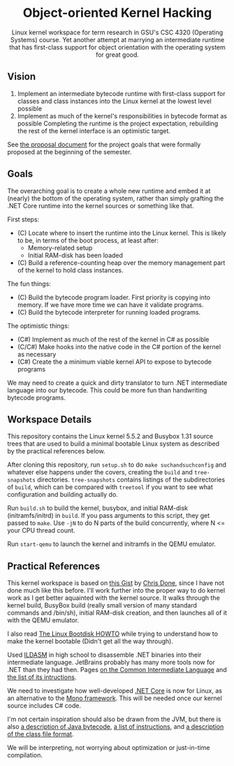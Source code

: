 <div align="center">
  <h1>Object-oriented Kernel Hacking</h1>
  <p>Linux kernel workspace for term research in GSU's CSC 4320 (Operating Systems) course. Yet another attempt at marrying an intermediate runtime that has first-class support for object orientation with the operating system for great good.</p>
</div>

## Vision
1. Implement an intermediate bytecode runtime with first-class support for classes and class instances into the Linux kernel at the lowest level possible
2. Implement as much of the kernel's responsibilities in bytecode format as possible
Completing the runtime is the project expectation, rebuilding the rest of the kernel interface is an optimistic target.

See [the proposal document](docs/project-proposal.md) for the project goals that were formally proposed at the beginning of the semester.

## Goals
The overarching goal is to create a whole new runtime and embed it at (nearly) the bottom of the operating system, rather than simply grafting the .NET Core runtime into the kernel sources or something like that.

First steps:
* (C) Locate where to insert the runtime into the Linux kernel. This is likely to be, in terms of the boot process, at least after:
  * Memory-related setup
  * Initial RAM-disk has been loaded
* (C) Build a reference-counting heap over the memory management part of the kernel to hold class instances.

The fun things:
* (C) Build the bytecode program loader. First priority is copying into memory. If we have more time we can have it validate programs.
* (C) Build the bytecode interpreter for running loaded programs.

The optimistic things:
* (C#) Implement as much of the rest of the kernel in C# as possible
* (C/C#) Make hooks into the native code in the C# portion of the kernel as necessary
* (C#) Create the a minimum viable kernel API to expose to bytecode programs

We may need to create a quick and dirty translator to turn .NET intermediate language into our bytecode. This could be more fun than handwriting bytecode programs.

## Workspace Details
This repository contains the Linux kernel 5.5.2 and Busybox 1.31 source trees that are used to build a minimal bootable Linux system as described by the practical references below.

After cloning this repository, run `setup.sh` to do `make suchandsuchconfig` and whatever else happens under the covers, creating the `build` and `tree-snapshots` directories. `tree-snapshots` contains listings of the subdirectories of `build`, which can be compared with `treetool` if you want to see what configuration and building actually do.

Run `build.sh` to build the kernel, busybox, and initial RAM-disk (initramfs/initrd) in `build`. If you pass arguments to this script, they get passed to `make`. Use `-jN` to do N parts of the build concurrently, where N <= your CPU thread count.

Run `start-qemu` to launch the kernel and initramfs in the QEMU emulator.

## Practical References
This kernel workspace is based on [this Gist](https://gist.github.com/chrisdone/02e165a0004be33734ac2334f215380e) by [Chris Done](https://gist.github.com/chrisdone), since I have not done much like this before. I'll work further into the proper way to do kernel work as I get better aquainted with the kernel source. It walks through the kernel build, BusyBox build (really small version of many standard commands and /bin/sh), initial RAM-disk creation, and then launches all of it with the QEMU emulator.

I also read [The Linux Bootdisk HOWTO](http://www.tldp.org/HOWTO/Bootdisk-HOWTO/) while trying to understand how to make the kernel bootable (Didn't get all the way through).

Used [ILDASM](https://docs.microsoft.com/en-us/dotnet/framework/tools/ildasm-exe-il-disassembler) in high school to disassemble .NET binaries into their intermediate language. JetBrains probably has many more tools now for .NET than they had then. Pages [on the Common Intermediate Language](https://en.wikipedia.org/wiki/Common_Intermediate_Language) and [the list of its intructions](https://en.wikipedia.org/wiki/List_of_CIL_instructions).

We need to investigate how well-developed [.NET Core](https://docs.microsoft.com/en-us/dotnet/core/) is now for Linux, as an alternative to the [Mono framework](https://www.mono-project.com/). This will be needed once our kernel source includes C# code.

I'm not certain inspiration should also be drawn from the JVM, but there is also [a description of Java bytecode](https://en.wikipedia.org/wiki/Java_bytecode), [a list of instructions](https://en.wikipedia.org/wiki/Java_bytecode_instruction_listings), and [a description of the class file format](https://en.wikipedia.org/wiki/Java_class_file).

We will be interpreting, not worrying about optimization or just-in-time compilation.
